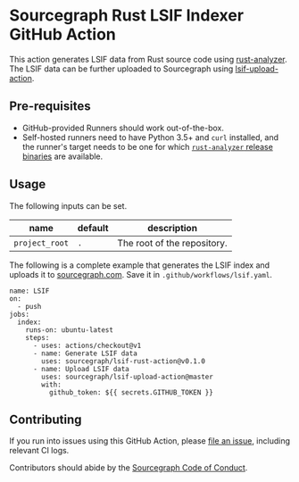 # Sourcegraph Rust LSIF Indexer GitHub Action

This action generates LSIF data from Rust source code using [rust-analyzer](https://github.com/rust-analyzer/rust-analyzer). The LSIF data can be further uploaded to Sourcegraph using [lsif-upload-action](https://github.com/sourcegraph/lsif-upload-action).

## Pre-requisites

- GitHub-provided Runners should work out-of-the-box.
- Self-hosted runners need to have Python 3.5+ and `curl` installed, and the runner's target needs to be one for which [`rust-analyzer` release binaries](https://github.com/rust-analyzer/rust-analyzer/releases) are available.

## Usage

The following inputs can be set.

| name         | default   | description |
| ------------ | --------- | ----------- |
| `project_root` | `.`       | The root of the repository. |

The following is a complete example that generates the LSIF index and uploads it to [sourcegraph.com](https://sourcegraph.com). Save it in `.github/workflows/lsif.yaml`.

```
name: LSIF
on:
  - push
jobs:
  index:
    runs-on: ubuntu-latest
    steps:
      - uses: actions/checkout@v1
      - name: Generate LSIF data
        uses: sourcegraph/lsif-rust-action@v0.1.0
      - name: Upload LSIF data
        uses: sourcegraph/lsif-upload-action@master
        with:
          github_token: ${{ secrets.GITHUB_TOKEN }}
```

## Contributing

If you run into issues using this GitHub Action,
please [file an issue](https://github.com/sourcegraph/lsif-rust-action/issues),
including relevant CI logs.

Contributors should abide by the [Sourcegraph Code of Conduct](https://handbook.sourcegraph.com/community/code_of_conduct).
